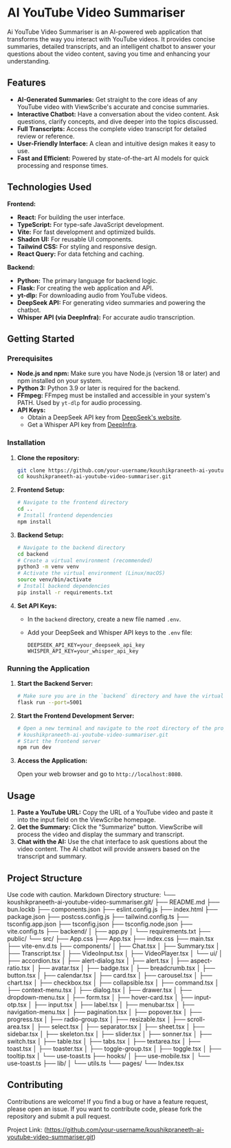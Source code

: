 # AI YouTube Video Summariser


Ai YouTube Video Summariser is an AI-powered web application that transforms the way you interact with YouTube videos. It provides concise summaries, detailed transcripts, and an intelligent chatbot to answer your questions about the video content, saving you time and enhancing your understanding.

## Features

*   **AI-Generated Summaries:** Get straight to the core ideas of any YouTube video with ViewScribe's accurate and concise summaries.
*   **Interactive Chatbot:**  Have a conversation about the video content. Ask questions, clarify concepts, and dive deeper into the topics discussed.
*   **Full Transcripts:** Access the complete video transcript for detailed review or reference.
*   **User-Friendly Interface:** A clean and intuitive design makes it easy to use.
*   **Fast and Efficient:** Powered by state-of-the-art AI models for quick processing and response times.

## Technologies Used

**Frontend:**

*   **React:** For building the user interface.
*   **TypeScript:** For type-safe JavaScript development.
*   **Vite:** For fast development and optimized builds.
*   **Shadcn UI:** For reusable UI components.
*   **Tailwind CSS:** For styling and responsive design.
*   **React Query:** For data fetching and caching.

**Backend:**

*   **Python:** The primary language for backend logic.
*   **Flask:** For creating the web application and API.
*   **yt-dlp:** For downloading audio from YouTube videos.
*   **DeepSeek API:** For generating video summaries and powering the chatbot.
*   **Whisper API (via DeepInfra):** For accurate audio transcription.

## Getting Started

### Prerequisites

*   **Node.js and npm:** Make sure you have Node.js (version 18 or later) and npm installed on your system.
*   **Python 3:** Python 3.9 or later is required for the backend.
*   **FFmpeg:** FFmpeg must be installed and accessible in your system's PATH. Used by `yt-dlp` for audio processing.
*   **API Keys:**
    *   Obtain a DeepSeek API key from [DeepSeek's website](https://platform.deepseek.com/).
    *   Get a Whisper API key from [DeepInfra](https://deepinfra.com/).

### Installation

1. **Clone the repository:**

    ```bash
    git clone https://github.com/your-username/koushikpraneeth-ai-youtube-video-summariser.git
    cd koushikpraneeth-ai-youtube-video-summariser.git
    ```

2. **Frontend Setup:**

    ```bash
    # Navigate to the frontend directory
    cd ..
    # Install frontend dependencies
    npm install
    ```

3. **Backend Setup:**

    ```bash
    # Navigate to the backend directory
    cd backend
    # Create a virtual environment (recommended)
    python3 -m venv venv
    # Activate the virtual environment (Linux/macOS)
    source venv/bin/activate
    # Install backend dependencies
    pip install -r requirements.txt
    ```

4. **Set API Keys:**

    *   In the `backend` directory, create a new file named `.env`.
    *   Add your DeepSeek and Whisper API keys to the `.env` file:

        ```
        DEEPSEEK_API_KEY=your_deepseek_api_key
        WHISPER_API_KEY=your_whisper_api_key
        ```

### Running the Application

1. **Start the Backend Server:**

    ```bash
    # Make sure you are in the `backend` directory and have the virtual environment activated.
    flask run --port=5001
    ```

2. **Start the Frontend Development Server:**

    ```bash
    # Open a new terminal and navigate to the root directory of the project
    # koushikpraneeth-ai-youtube-video-summariser.git
    # Start the frontend server
    npm run dev
    ```

3. **Access the Application:**

    Open your web browser and go to `http://localhost:8080`.

## Usage

1. **Paste a YouTube URL:** Copy the URL of a YouTube video and paste it into the input field on the ViewScribe homepage.
2. **Get the Summary:** Click the "Summarize" button. ViewScribe will process the video and display the summary and transcript.
3. **Chat with the AI:**  Use the chat interface to ask questions about the video content. The AI chatbot will provide answers based on the transcript and summary.

## Project Structure
Use code with caution.
Markdown
Directory structure:
└── koushikpraneeth-ai-youtube-video-summariser.git/
    ├── README.md
    ├── bun.lockb
    ├── components.json
    ├── eslint.config.js
    ├── index.html
    ├── package.json
    ├── postcss.config.js
    ├── tailwind.config.ts
    ├── tsconfig.app.json
    ├── tsconfig.json
    ├── tsconfig.node.json
    ├── vite.config.ts
    ├── backend/
    │   ├── app.py
    │   └── requirements.txt
    ├── public/
    └── src/
        ├── App.css
        ├── App.tsx
        ├── index.css
        ├── main.tsx
        ├── vite-env.d.ts
        ├── components/
        │   ├── Chat.tsx
        │   ├── Summary.tsx
        │   ├── Transcript.tsx
        │   ├── VideoInput.tsx
        │   ├── VideoPlayer.tsx
        │   └── ui/
        │       ├── accordion.tsx
        │       ├── alert-dialog.tsx
        │       ├── alert.tsx
        │       ├── aspect-ratio.tsx
        │       ├── avatar.tsx
        │       ├── badge.tsx
        │       ├── breadcrumb.tsx
        │       ├── button.tsx
        │       ├── calendar.tsx
        │       ├── card.tsx
        │       ├── carousel.tsx
        │       ├── chart.tsx
        │       ├── checkbox.tsx
        │       ├── collapsible.tsx
        │       ├── command.tsx
        │       ├── context-menu.tsx
        │       ├── dialog.tsx
        │       ├── drawer.tsx
        │       ├── dropdown-menu.tsx
        │       ├── form.tsx
        │       ├── hover-card.tsx
        │       ├── input-otp.tsx
        │       ├── input.tsx
        │       ├── label.tsx
        │       ├── menubar.tsx
        │       ├── navigation-menu.tsx
        │       ├── pagination.tsx
        │       ├── popover.tsx
        │       ├── progress.tsx
        │       ├── radio-group.tsx
        │       ├── resizable.tsx
        │       ├── scroll-area.tsx
        │       ├── select.tsx
        │       ├── separator.tsx
        │       ├── sheet.tsx
        │       ├── sidebar.tsx
        │       ├── skeleton.tsx
        │       ├── slider.tsx
        │       ├── sonner.tsx
        │       ├── switch.tsx
        │       ├── table.tsx
        │       ├── tabs.tsx
        │       ├── textarea.tsx
        │       ├── toast.tsx
        │       ├── toaster.tsx
        │       ├── toggle-group.tsx
        │       ├── toggle.tsx
        │       ├── tooltip.tsx
        │       └── use-toast.ts
        ├── hooks/
        │   ├── use-mobile.tsx
        │   └── use-toast.ts
        ├── lib/
        │   └── utils.ts
        └── pages/
            └── Index.tsx


## Contributing

Contributions are welcome! If you find a bug or have a feature request, please open an issue. If you want to contribute code, please fork the repository and submit a pull request.

Project Link: (https://github.com/your-username/koushikpraneeth-ai-youtube-video-summariser.git)
